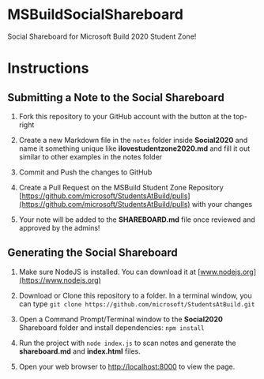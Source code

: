 # MSBuildSocialShareboard
Social Shareboard for Microsoft Build 2020 Student Zone!

# Instructions

## Submitting a Note to the Social Shareboard

1. Fork this repository to your GitHub account with the button at the top-right

2. Create a new Markdown file in the `notes` folder inside **Social2020** and name it something unique like **ilovestudentzone2020.md** and fill it out similar to other examples in the notes folder

3. Commit and Push the changes to GitHub

4. Create a Pull Request on the MSBuild Student Zone Repository [https://github.com/microsoft/StudentsAtBuild/pulls](https://github.com/microsoft/StudentsAtBuild/pulls) with your changes

5. Your note will be added to the **SHAREBOARD.md** file once reviewed and approved by the admins!

## Generating the Social Shareboard

1. Make sure NodeJS is installed. You can download it at [www.nodejs.org](https://www.nodejs.org)

2. Download or Clone this repository to a folder. In a terminal window, you can type `git clone https://github.com/microsoft/StudentsAtBuild.git`

3. Open a Command Prompt/Terminal window to the **Social2020** Shareboard folder and install dependencies: `npm install`

4. Run the project with `node index.js` to scan notes and generate the **shareboard.md** and **index.html** files.

5. Open your web browser to [http://localhost:8000](http://localhost:8000) to view the page.
